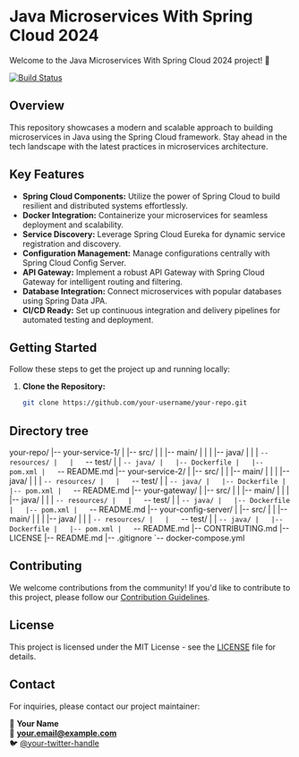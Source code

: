 # Java Microservices With Spring Cloud 2024

Welcome to the Java Microservices With Spring Cloud 2024 project! 🚀

[![Build Status](https://your-ci-server.com/build/status/your-username/your-repo)](https://your-ci-server.com/build/status/your-username/your-repo)

## Overview

This repository showcases a modern and scalable approach to building microservices in Java using the Spring Cloud framework.
Stay ahead in the tech landscape with the latest practices in microservices architecture.

## Key Features

- **Spring Cloud Components:** Utilize the power of Spring Cloud to build resilient and distributed systems effortlessly.
- **Docker Integration:** Containerize your microservices for seamless deployment and scalability.
- **Service Discovery:** Leverage Spring Cloud Eureka for dynamic service registration and discovery.
- **Configuration Management:** Manage configurations centrally with Spring Cloud Config Server.
- **API Gateway:** Implement a robust API Gateway with Spring Cloud Gateway for intelligent routing and filtering.
- **Database Integration:** Connect microservices with popular databases using Spring Data JPA.
- **CI/CD Ready:** Set up continuous integration and delivery pipelines for automated testing and deployment.

## Getting Started

Follow these steps to get the project up and running locally:

1. **Clone the Repository:**
   ```bash
   git clone https://github.com/your-username/your-repo.git

## Directory tree

your-repo/
|-- your-service-1/
|   |-- src/
|   |   |-- main/
|   |   |   |-- java/
|   |   |   `-- resources/
|   |   `-- test/
|   |       `-- java/
|   |-- Dockerfile
|   |-- pom.xml
|   `-- README.md
|-- your-service-2/
|   |-- src/
|   |   |-- main/
|   |   |   |-- java/
|   |   |   `-- resources/
|   |   `-- test/
|   |       `-- java/
|   |-- Dockerfile
|   |-- pom.xml
|   `-- README.md
|-- your-gateway/
|   |-- src/
|   |   |-- main/
|   |   |   |-- java/
|   |   |   `-- resources/
|   |   `-- test/
|   |       `-- java/
|   |-- Dockerfile
|   |-- pom.xml
|   `-- README.md
|-- your-config-server/
|   |-- src/
|   |   |-- main/
|   |   |   |-- java/
|   |   |   `-- resources/
|   |   `-- test/
|   |       `-- java/
|   |-- Dockerfile
|   |-- pom.xml
|   `-- README.md
|-- CONTRIBUTING.md
|-- LICENSE
|-- README.md
|-- .gitignore
`-- docker-compose.yml



   
## Contributing
We welcome contributions from the community! If you'd like to contribute to this project, please follow our [Contribution Guidelines](CONTRIBUTING.md).

## License
This project is licensed under the MIT License - see the [LICENSE](LICENSE) file for details.

## Contact

For inquiries, please contact our project maintainer:

👤 **Your Name**  
📧 **your.email@example.com**  
🐦 [@your-twitter-handle](https://twitter.com/your-twitter-handle)

